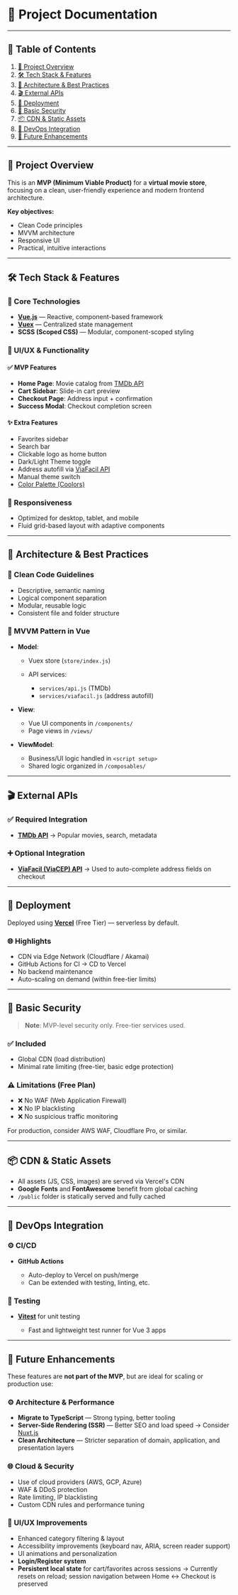 # 📘 Project Documentation

---

## 📄 Table of Contents

1. [🎯 Project Overview](#-project-overview)
2. [🛠️ Tech Stack & Features](#-tech-stack--features)
3. [🧼 Architecture & Best Practices](#-architecture--best-practices)
4. [🎬 External APIs](#-external-apis)
5. [🚀 Deployment](#-deployment)
6. [🔐 Basic Security](#-basic-security)
7. [📦 CDN & Static Assets](#-cdn--static-assets)
8. [🔧 DevOps Integration](#-devops-integration)
9. [🔮 Future Enhancements](#-future-enhancements)

---

## 🎯 Project Overview

This is an **MVP (Minimum Viable Product)** for a **virtual movie store**, focusing on a clean, user-friendly experience and modern frontend architecture.

**Key objectives:**

* Clean Code principles
* MVVM architecture
* Responsive UI
* Practical, intuitive interactions

---

## 🛠️ Tech Stack & Features

### 🧱 Core Technologies

* [**Vue.js**](https://vuejs.org/) — Reactive, component-based framework
* [**Vuex**](https://vuex.vuejs.org/) — Centralized state management
* **SCSS (Scoped CSS)** — Modular, component-scoped styling

### 🎨 UI/UX & Functionality

#### ✅ MVP Features

* **Home Page**: Movie catalog from [TMDb API](https://developer.themoviedb.org/docs/getting-started)
* **Cart Sidebar**: Slide-in cart preview
* **Checkout Page**: Address input + confirmation
* **Success Modal**: Checkout completion screen

#### ✨ Extra Features

* Favorites sidebar
* Search bar
* Clickable logo as home button
* Dark/Light Theme toggle
* Address autofill via [ViaFacil API](https://viacep.com.br/)
* Manual theme switch
* [Color Palette (Coolors)](https://coolors.co/palette/e4e7e4-c0c4ca-9ba1b0-777f96-535c7b-2e3961-0a1647)

### 📱 Responsiveness

* Optimized for desktop, tablet, and mobile
* Fluid grid-based layout with adaptive components

---

## 🧼 Architecture & Best Practices

### 🧠 Clean Code Guidelines

* Descriptive, semantic naming
* Logical component separation
* Modular, reusable logic
* Consistent file and folder structure

### 🧩 MVVM Pattern in Vue

* **Model**:

  * Vuex store (`store/index.js`)
  * API services:

    * `services/api.js` (TMDb)
    * `services/viafacil.js` (address autofill)

* **View**:

  * Vue UI components in `/components/`
  * Page views in `/views/`

* **ViewModel**:

  * Business/UI logic handled in `<script setup>`
  * Shared logic organized in `/composables/`

---

## 🎬 External APIs

### ✅ Required Integration

* [**TMDb API**](https://developer.themoviedb.org/docs/getting-started)
  → Popular movies, search, metadata

### ➕ Optional Integration

* [**ViaFacil (ViaCEP) API**](https://viacep.com.br/)
  → Used to auto-complete address fields on checkout

---

## 🚀 Deployment

Deployed using **[Vercel](https://vercel.com/)** (Free Tier) — serverless by default.

### 🌐 Highlights

* CDN via Edge Network (Cloudflare / Akamai)
* GitHub Actions for CI → CD to Vercel
* No backend maintenance
* Auto-scaling on demand (within free-tier limits)

---

## 🔐 Basic Security

> **Note**: MVP-level security only. Free-tier services used.

### ✅ Included

* Global CDN (load distribution)
* Minimal rate limiting (free-tier, basic edge protection)

### ⚠️ Limitations (Free Plan)

* ❌ No WAF (Web Application Firewall)
* ❌ No IP blacklisting
* ❌ No suspicious traffic monitoring

For production, consider AWS WAF, Cloudflare Pro, or similar.

---

## 📦 CDN & Static Assets

* All assets (JS, CSS, images) are served via Vercel's CDN
* **Google Fonts** and **FontAwesome** benefit from global caching
* `/public` folder is statically served and fully cached

---

## 🔧 DevOps Integration

### ⚙️ CI/CD

* **GitHub Actions**

  * Auto-deploy to Vercel on push/merge
  * Can be extended with testing, linting, etc.

### 🧪 Testing

* [**Vitest**](https://vitest.dev/) for unit testing

  * Fast and lightweight test runner for Vue 3 apps

---

## 🔮 Future Enhancements

These features are **not part of the MVP**, but are ideal for scaling or production use:

### ⚙️ Architecture & Performance

* **Migrate to TypeScript** — Strong typing, better tooling
* **Server-Side Rendering (SSR)** — Better SEO and load speed
  → Consider [Nuxt.js](https://nuxt.com/)
* **Clean Architecture** — Stricter separation of domain, application, and presentation layers

### 🌐 Cloud & Security

* Use of cloud providers (AWS, GCP, Azure)
* WAF & DDoS protection
* Rate limiting, IP blacklisting
* Custom CDN rules and performance tuning

### 🧩 UI/UX Improvements

* Enhanced category filtering & layout
* Accessibility improvements (keyboard nav, ARIA, screen reader support)
* UI animations and personalization
* **Login/Register system**
* **Persistent local state** for cart/favorites across sessions
  → Currently resets on reload; session navigation between Home ↔ Checkout is preserved
